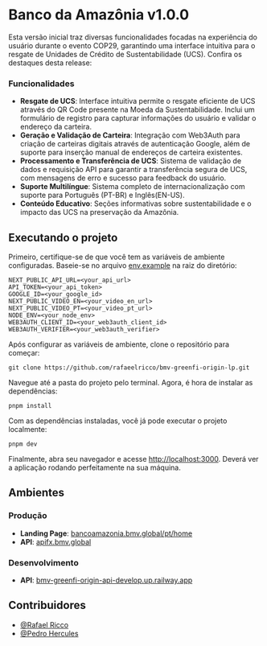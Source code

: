 # Banco da Amazônia v1.0.0

Esta versão inicial traz diversas funcionalidades focadas na experiência do usuário durante o evento COP29, garantindo uma interface intuitiva para o resgate de Unidades de Crédito de Sustentabilidade (UCS). Confira os destaques desta release:

### Funcionalidades

-  **Resgate de UCS**: Interface intuitiva permite o resgate eficiente de UCS através do QR Code presente na Moeda da Sustentabilidade. Inclui um formulário de registro para capturar informações do usuário e validar o endereço da carteira.
-  **Geração e Validação de Carteira**: Integração com Web3Auth para criação de carteiras digitais através de autenticação Google, além de suporte para inserção manual de endereços de carteira existentes.
-  **Processamento e Transferência de UCS**: Sistema de validação de dados e requisição API para garantir a transferência segura de UCS, com mensagens de erro e sucesso para feedback do usuário.
-  **Suporte Multilíngue**: Sistema completo de internacionalização com suporte para Português (PT-BR) e Inglês(EN-US).
-  **Conteúdo Educativo**: Seções informativas sobre sustentabilidade e o impacto das UCS na preservação da Amazônia.

## Executando o projeto

Primeiro, certifique-se de que você tem as variáveis de ambiente configuradas. Baseie-se no arquivo [env.example](.env.example) na raiz do diretório:

```console
NEXT_PUBLIC_API_URL=<your_api_url>
API_TOKEN=<your_api_token>
GOOGLE_ID=<your_google_id>
NEXT_PUBLIC_VIDEO_EN=<your_video_en_url>
NEXT_PUBLIC_VIDEO_PT=<your_video_pt_url>
NODE_ENV=<your_node_env>
WEB3AUTH_CLIENT_ID=<your_web3auth_client_id>
WEB3AUTH_VERIFIER=<your_web3auth_verifier>
```

Após configurar as variáveis de ambiente, clone o repositório para começar:

```console
git clone https://github.com/rafaeelricco/bmv-greenfi-origin-lp.git
```

Navegue até a pasta do projeto pelo terminal. Agora, é hora de instalar as dependências:

```console
pnpm install
```

Com as dependências instaladas, você já pode executar o projeto localmente:

```console
pnpm dev
```

Finalmente, abra seu navegador e acesse [http://localhost:3000](http://localhost:3000). Deverá ver a aplicação rodando perfeitamente na sua máquina.

## Ambientes

### Produção

-  **Landing Page**: [bancoamazonia.bmv.global/pt/home](https://bancoamazonia.bmv.global/pt/home)
-  **API**: [apifx.bmv.global](https://apifx.bmv.global)

### Desenvolvimento

-  **API**: [bmv-greenfi-origin-api-develop.up.railway.app](https://bmv-greenfi-origin-api-develop.up.railway.app)

## Contribuidores

-  [@Rafael Ricco](https://github.com/rafaeelricco)
-  [@Pedro Hercules](https://github.com/PedroHercules)
